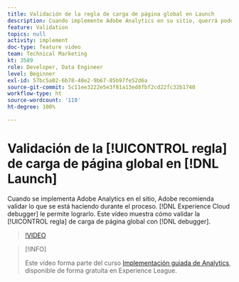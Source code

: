 ```yaml
---
title: Validación de la regla de carga de página global en Launch
description: Cuando implemente Adobe Analytics en su sitio, querrá poder validar lo que está haciendo durante el proceso. Experience Cloud Debugger al rescate. Este vídeo muestra cómo validar la regla de carga de página global con el depurador.
feature: Validation
topics: null
activity: implement
doc-type: feature video
team: Technical Marketing
kt: 3589
role: Developer, Data Engineer
level: Beginner
exl-id: 57bc5a02-6b78-48e2-9b67-85b97fe52d6a
source-git-commit: 5c11ee3222e5e3f81a13ed8fbf2cd22fc32b1740
workflow-type: ht
source-wordcount: '119'
ht-degree: 100%

---
```


# Validación de la [!UICONTROL regla] de carga de página global en [!DNL Launch]

Cuando se implementa Adobe Analytics en el sitio, Adobe recomienda validar lo que se está haciendo durante el proceso. [!DNL Experience Cloud debugger] le permite lograrlo. Este vídeo muestra cómo validar la [!UICONTROL regla] de carga de página global con [!DNL debugger].

>[!VIDEO](https://video.tv.adobe.com/v/28776/?quality=12)

>[!INFO]
>
> Este vídeo forma parte del curso [Implementación guiada de Analytics](https://experienceleague.adobe.com/?recommended=Analytics-D-1-2019.1), disponible de forma gratuita en Experience League.